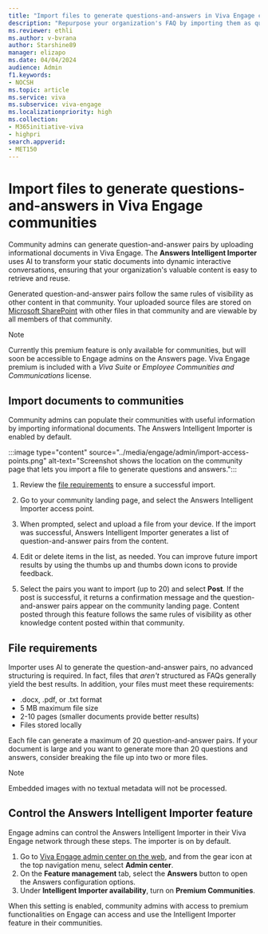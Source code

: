 ```yaml
---
title: "Import files to generate questions-and-answers in Viva Engage communities"
description: "Repurpose your organization's FAQ by importing them as question/answer pairs in Viva Engage."
ms.reviewer: ethli
ms.author: v-bvrana
author: Starshine89
manager: elizapo
ms.date: 04/04/2024
audience: Admin
f1.keywords:
- NOCSH
ms.topic: article
ms.service: viva
ms.subservice: viva-engage
ms.localizationpriority: high
ms.collection:  
- M365initiative-viva
- highpri
search.appverid:
- MET150
---
```


# Import files to generate questions-and-answers in Viva Engage communities

Community admins can generate question-and-answer pairs by uploading informational documents in Viva Engage. The **Answers Intelligent Importer** uses AI to transform your static documents into dynamic interactive conversations, ensuring that your organization's valuable content is easy to retrieve and reuse.

Generated question-and-answer pairs follow the same rules of visibility as other content in that community. Your uploaded source files are stored on [Microsoft SharePoint](/viva/engage/get-started-with-viva-engage/file-storage) with other files in that community and are viewable by all members of that community.

>[!NOTE]
>Currently this premium feature is only available for communities, but will soon be accessible to Engage admins on the Answers page. Viva Engage premium is included with a _Viva Suite_ or _Employee Communities and Communications_ license.

## Import documents to communities

Community admins can populate their communities with useful information by importing informational documents. The Answers Intelligent Importer is enabled by default.

:::image type="content" source="../media/engage/admin/import-access-points.png" alt-text="Screenshot shows the location on the community page that lets you import a file to generate questions and answers.":::

1. Review the [file requirements](#file-requirements) to ensure a successful import.
1. Go to your community landing page, and select the Answers Intelligent Importer access point.
1. When prompted, select and upload a file from your device.
    If the import was successful, Answers Intelligent Importer generates a list of question-and-answer pairs from the content.

1. Edit or delete items in the list, as needed. You can improve future import results by using the thumbs up and thumbs down icons to provide feedback.

1. Select the pairs you want to import (up to 20) and select **Post**.
If the post is successful, it returns a confirmation message and the question-and-answer pairs appear on the community landing page. 
Content posted through this feature follows the same rules of visibility as other knowledge content posted within that community.

## File requirements

Importer uses AI to generate the question-and-answer pairs, no advanced structuring is required. In fact, files that _aren't_ structured as FAQs generally yield the best results. In addition, your files must meet these requirements:

- .docx, .pdf, or .txt format
- 5 MB maximum file size
- 2-10 pages (smaller documents provide better results)
- Files stored locally

Each file can generate a maximum of 20 question-and-answer pairs. If your document is large and you want to generate more than 20 questions and answers, consider breaking the file up into two or more files.

>[!NOTE]
>Embedded images with no textual metadata will not be processed.

## Control the Answers Intelligent Importer feature

Engage admins can control the Answers Intelligent Importer in their Viva Engage network through these steps. The importer is on by default.

1. Go to [Viva Engage admin center on the web](http://engage.cloud.microsoft/main/admin), and from the gear icon at the top navigation menu, select **Admin center**.
1. On the **Feature management** tab, select the **Answers** button  to open the Answers configuration options.
1. Under **Intelligent Importer availability**, turn on **Premium Communities**.

When this setting is enabled, community admins with access to premium functionalities on Engage can access and use the Intelligent Importer feature in their communities.  